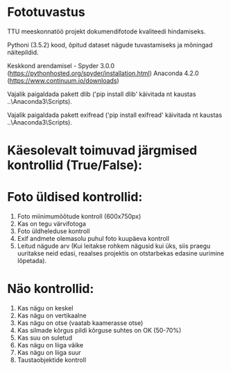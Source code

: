 # Fototuvastus
TTU meeskonnatöö projekt dokumendifotode kvaliteedi hindamiseks.

Pythoni (3.5.2) kood, õpitud dataset nägude tuvastamiseks ja mõningad näitepildid.

Keskkond arendamisel - Spyder 3.0.0 (https://pythonhosted.org/spyder/installation.html)
Anaconda 4.2.0 (https://www.continuum.io/downloads)

Vajalik paigaldada pakett dlib ('pip install dlib' käivitada nt kaustas ..\Anaconda3\Scripts).

Vajalik paigaldada pakett exifread ('pip install exifread' käivitada nt kaustas ..\Anaconda3\Scripts).

# Käesolevalt toimuvad järgmised kontrollid (True/False):

# Foto üldised kontrollid:
1. Foto miinimumõõtude kontroll (600x750px)
2. Kas on tegu värvifotoga
3. Foto üldheleduse kontroll
4. Exif andmete olemasolu puhul foto kuupäeva kontroll
5. Leitud nägude arv (Kui leitakse rohkem nägusid kui üks, siis praegu uuritakse neid edasi, reaalses projektis on otstarbekas edasine uurimine lõpetada).

# Näo kontrollid:
1. Kas nägu on keskel
2. Kas nägu on vertikaalne
3. Kas nägu on otse (vaatab kaamerasse otse)
4. Kas silmade kõrgus pildi kõrguse suhtes on OK (50-70%)
5. Kas suu on suletud
6. Kas nägu on liiga väike
7. Kas nägu on liiga suur
8. Taustaobjektide kontroll
